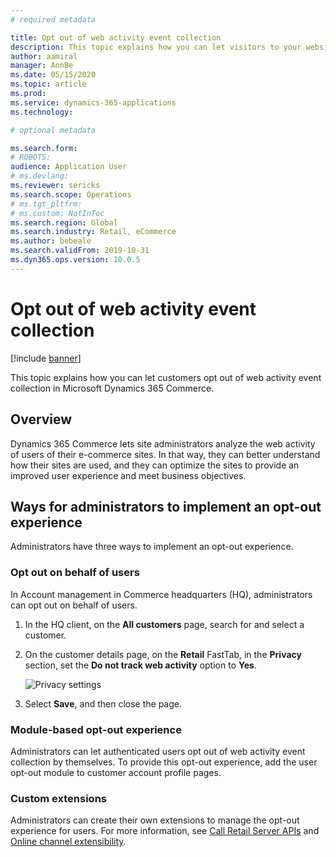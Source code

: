```yaml
---
# required metadata

title: Opt out of web activity event collection
description: This topic explains how you can let visitors to your website opt out of web activity event collection in Microsoft Dynamics 365 Commerce. 
author: aamiral
manager: AnnBe
ms.date: 05/15/2020
ms.topic: article
ms.prod: 
ms.service: dynamics-365-applications
ms.technology: 

# optional metadata

ms.search.form: 
# ROBOTS: 
audience: Application User
# ms.devlang: 
ms.reviewer: sericks
ms.search.scope: Operations
# ms.tgt_pltfrm: 
# ms.custom: NotInToc
ms.search.region: Global
ms.search.industry: Retail, eCommerce
ms.author: bebeale
ms.search.validFrom: 2019-10-31
ms.dyn365.ops.version: 10.0.5
---
```


# Opt out of web activity event collection
[!include [banner](includes/banner.md)]

This topic explains how you can let customers opt out of web activity event collection in Microsoft Dynamics 365 Commerce.

## Overview

Dynamics 365 Commerce lets site administrators analyze the web activity of users of their e-commerce sites. In that way, they can better understand how their sites are used, and they can optimize the sites to provide an improved user experience and meet business objectives.


## Ways for administrators to implement an opt-out experience

Administrators have three ways to implement an opt-out experience.

### Opt out on behalf of users

In Account management in Commerce headquarters (HQ), administrators can opt out on behalf of users.

1. In the HQ client, on the **All customers** page, search for and select a customer.
1. On the customer details page, on the **Retail** FastTab, in the **Privacy** section, set the **Do not track web activity** option to **Yes**.

    ![Privacy settings](../../commerce/media/Disablepersonalizationpart2.png)

1. Select **Save**, and then close the page.

### Module-based opt-out experience

Administrators can let authenticated users opt out of web activity event collection by themselves. To provide this opt-out experience, add the user opt-out module to customer account profile pages.

### Custom extensions

Administrators can create their own extensions to manage the opt-out experience for users. For more information, see [Call Retail Server APIs](../../commerce/e-commerce-extensibility/call-retail-server-apis.md) and [Online channel extensibility](../../commerce/e-commerce-extensibility/overview.md).
